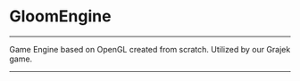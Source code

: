 # GloomEngine

---

Game Engine based on OpenGL created from scratch. 
Utilized by our Grajek game.

---